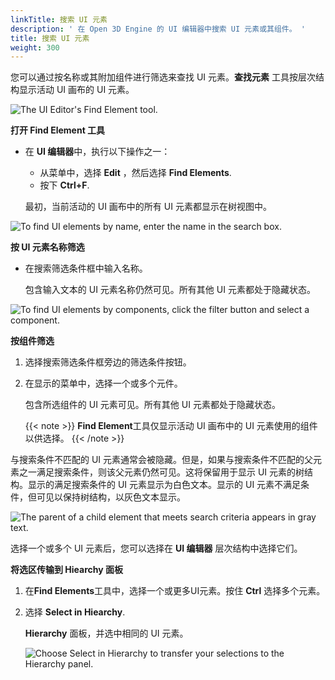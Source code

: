 ```yaml
---
linkTitle: 搜索 UI 元素
description: ' 在 Open 3D Engine 的 UI 编辑器中搜索 UI 元素或其组件。 '
title: 搜索 UI 元素
weight: 300
---
```


您可以通过按名称或其附加组件进行筛选来查找 UI 元素。**查找元素** 工具按层次结构显示活动 UI 画布的 UI 元素。

![The UI Editor's Find Element tool.](/images/user-guide/interactivity/user-interface/elements/ui-editor-search-element-tool.png)

**打开 **Find Element** 工具**
+ 在 **UI 编辑器**中，执行以下操作之一：
  + 从菜单中，选择 **Edit** ，然后选择 **Find Elements**.
  + 按下 **Ctrl+F**.

  最初，当前活动的 UI 画布中的所有 UI 元素都显示在树视图中。

![To find UI elements by name, enter the name in the search box.](/images/user-guide/interactivity/user-interface/elements/ui-editor-search-element-name.png)

**按 UI 元素名称筛选**
+ 在搜索筛选条件框中输入名称。

  包含输入文本的 UI 元素名称仍然可见。所有其他 UI 元素都处于隐藏状态。

![To find UI elements by components, click the filter button and select a component.](/images/user-guide/interactivity/user-interface/elements/ui-editor-search-element-component.png)

**按组件筛选**

1. 选择搜索筛选条件框旁边的筛选条件按钮。

1. 在显示的菜单中，选择一个或多个元件。

    包含所选组件的 UI 元素可见。所有其他 UI 元素都处于隐藏状态。
    
    {{< note >}}
**Find Element**工具仅显示活动 UI 画布中的 UI 元素使用的组件以供选择。
{{< /note >}}

与搜索条件不匹配的 UI 元素通常会被隐藏。但是，如果与搜索条件不匹配的父元素之一满足搜索条件，则该父元素仍然可见。这将保留用于显示 UI 元素的树结构。显示的满足搜索条件的 UI 元素显示为白色文本。显示的 UI 元素不满足条件，但可见以保持树结构，以灰色文本显示。

![The parent of a child element that meets search criteria appears in gray text.](/images/user-guide/interactivity/user-interface/elements/ui-editor-search-element-gray.png)

选择一个或多个 UI 元素后，您可以选择在 **UI 编辑器** 层次结构中选择它们。

**将选区传输到 **Hiearchy** 面板**

1. 在**Find Elements**工具中，选择一个或更多UI元素。按住 **Ctrl** 选择多个元素。

1. 选择 **Select in Hiearchy**.

   **Hierarchy** 面板，并选中相同的 UI 元素。

   ![Choose Select in Hierarchy to transfer your selections to the Hierarchy panel.](/images/user-guide/interactivity/user-interface/elements/ui-editor-search-element-hierarchy.png)
